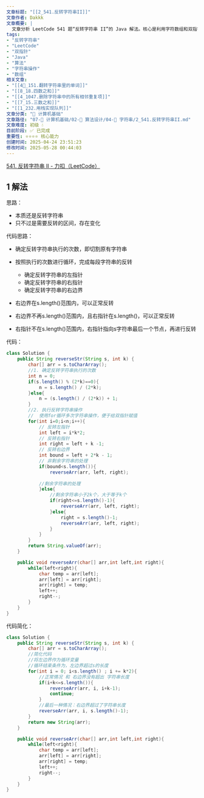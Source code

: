 ```yaml
---
文章标题: "[[2_541.反转字符串II]]" 
文章作者: Dakkk
文章概要: |
  文章分析 LeetCode 541 题“反转字符串 II”的 Java 解法。核心是利用字符数组和双指针技术，对字符串进行分段反转。提供了两种实现思路，重点在于如何处理字符串的边界情况和分段逻辑。
tags:
- "反转字符串"
- "LeetCode"
- "双指针"
- "Java"
- "算法"
- "字符串操作"
- "数组"
相关文章:
- "[[4📕_151.翻转字符串里的单词]]"
- "[[8_18.四数之和]]"
- "[[4_1047.删除字符串中的所有相邻重复项]]"
- "[[7_15.三数之和]]"
- "[[1_232.用栈实现队列]]"
文章分类: "📐 计算机基础"
文章路径: "07-📐 计算机基础/02-🧮 算法设计/04-🎯 字符串/2_541.反转字符串II.md"
文章难度: 初级 💧
目前阶段: ✅ 已完成
重要性: ⭐⭐⭐⭐ 核心能力
创建时间: 2025-04-24 23:51:23
修改时间: 2025-05-28 00:44:03
---
```


[541. 反转字符串 II - 力扣（LeetCode）](https://leetcode.cn/problems/reverse-string-ii/description/)
## 1 解法

思路：
- 本质还是反转字符串
- 只不过是需要反转的区间，存在变化

代码思路：
- 确定反转字符串执行的次数，即切割原有字符串
- 按照执行的次数进行循环，完成每段字符串的反转
	- 确定反转字符串的左指针
	- 确定反转字符串的右指针
	- 确定反转字符串的右边界

- 右边界在s.length()范围内，可以正常反转
- 右边界不再s.length()范围内，且右指针在s.length()，可以正常反转
- 右指针不在s.length()范围内，右指针指向s字符串最后一个节点，再进行反转

代码：
```java
class Solution {
    public String reverseStr(String s, int k) {
        char[] arr = s.toCharArray();
        //1. 确定反转字符串执行的次数
        int n = 0;
        if(s.length() % (2*k)==0){
            n = s.length() / (2*k);
        }else{
            n = (s.length() / (2*k)) + 1;
        }
        //2. 执行反转字符串操作
        //  使用for循环多次字符串操作，便于给双指针赋值
        for(int i=0;i<n;i++){
            // 反转左指针
            int left = i*k*2;
            // 反转右指针
            int right = left + k -1;
            // 反转右边界
            int bound = left + 2*k - 1;
            // 非剩余字符串的处理
            if(bound<s.length()){
                reverseArr(arr, left, right);
            
            //剩余字符串的处理
            }else{
                //剩余字符串小于2k个，大于等于k个
                if(right<=s.length()-1){
                    reverseArr(arr, left, right);
                }else{
                    right = s.length()-1;
                    reverseArr(arr, left, right);
                }
            }
        }
        return String.valueOf(arr);
    }

    public void reverseArr(char[] arr,int left,int right){
        while(left<right){
            char temp = arr[left];
            arr[left] = arr[right];
            arr[right] = temp;
            left++;
            right--;
        }
    }
}
```

代码简化：
```java
class Solution {
    public String reverseStr(String s, int k) {
        char[] arr = s.toCharArray();
        //简化代码
        //将左边界作为循环变量
        //循环结束条件为，左边界超过s的长度
        for(int i = 0; i<s.length() ; i += k*2){
            //正常情况 和 右边界没有超出 字符串长度
            if(i+k<=s.length()){
                reverseArr(arr, i, i+k-1);
                continue;
            }
            //最后一种情况：右边界超过了字符串长度
            reverseArr(arr, i, s.length()-1);
        }
        return new String(arr);
    }

    public void reverseArr(char[] arr,int left,int right){
        while(left<right){
            char temp = arr[left];
            arr[left] = arr[right];
            arr[right] = temp;
            left++;
            right--;
        }
    }
}
```